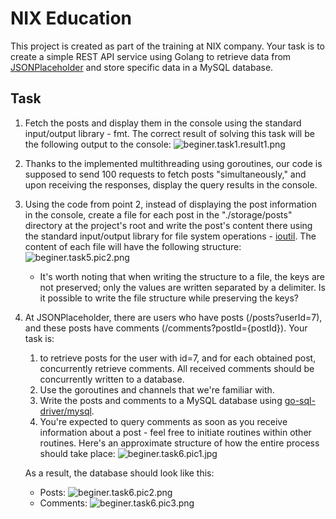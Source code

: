 # NIX Education

This project is created as part of the training at NIX company. Your task is to create a simple REST API service using Golang to retrieve data from [JSONPlaceholder](https://jsonplaceholder.typicode.com/) and store specific data in a MySQL database.

## Task 

1. Fetch the posts and display them in the console using the standard input/output library - fmt. The correct result of solving this task will be the following output to the console: ![beginer.task1.result1.png](https://github.com/ActionKlo/NIX-Education/assets/19651281/960455cc-c301-4d15-a69c-a81a438e5187)
2. Thanks to the implemented multithreading using goroutines, our code is supposed to send 100 requests to fetch posts "simultaneously," and upon receiving the responses, display the query results in the console.
3. Using the code from point 2, instead of displaying the post information in the console, create a file for each post in the "./storage/posts" directory at the project's root and write the post's content there using the standard input/output library for file system operations - [ioutil](https://golang.org/pkg/io/ioutil/). The content of each file will have the following structure: ![beginer.task5.pic2.png](https://github.com/ActionKlo/NIX-Education/assets/19651281/19aea08a-81b3-4fcc-913b-fc935c695244)

    * It's worth noting that when writing the structure to a file, the keys are not preserved; only the values are written separated by a delimiter. Is it possible to write the file structure while preserving the keys?
4. At JSONPlaceholder, there are users who have posts (/posts?userId=7), and these posts have comments (/comments?postId={postId}). Your task is:
   1. to retrieve posts for the user with id=7, and for each obtained post, concurrently retrieve comments. All received comments should be concurrently written to a database.
   2. Use the goroutines and channels that we're familiar with.
   3. Write the posts and comments to a MySQL database using [go-sql-driver/mysql](https://godoc.org/github.com/go-sql-driver/mysql).
   4. You're expected to query comments as soon as you receive information about a post - feel free to initiate routines within other routines. Here's an approximate structure of how the entire process should take place: ![beginer.task6.pic1.jpg](https://github.com/ActionKlo/NIX-Education/assets/19651281/ab769e28-947f-4d44-9a1f-c22ae4405c93)

    As a result, the database should look like this: 
   - Posts: ![beginer.task6.pic2.png](https://github.com/ActionKlo/NIX-Education/assets/19651281/c1917851-a151-4788-be23-cc9cd004c207)
   - Comments: ![beginer.task6.pic3.png](https://github.com/ActionKlo/NIX-Education/assets/19651281/fc8f3992-dc1b-4f8a-ae8b-e009fdbf5a7d)

